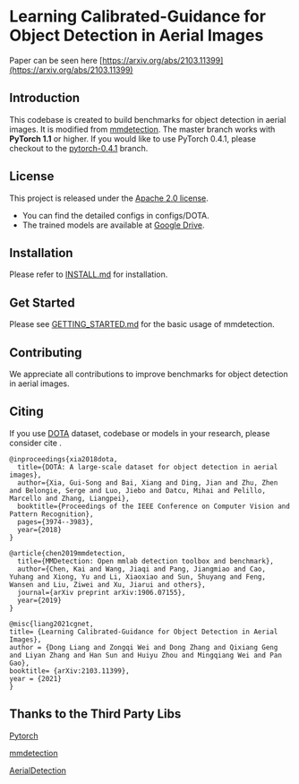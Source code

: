 
# Learning Calibrated-Guidance for Object Detection in Aerial Images
Paper can be seen here [https://arxiv.org/abs/2103.11399](https://arxiv.org/abs/2103.11399)

## Introduction
This codebase is created to build benchmarks for object detection in aerial images.
It is modified from [mmdetection](https://github.com/open-mmlab/mmdetection).
The master branch works with **PyTorch 1.1** or higher. If you would like to use PyTorch 0.4.1,
please checkout to the [pytorch-0.4.1](https://github.com/open-mmlab/mmdetection/tree/pytorch-0.4.1) branch.

   
## License

This project is released under the [Apache 2.0 license](LICENSE).

- You can find the detailed configs in configs/DOTA.
- The trained models are available at [Google Drive](https://drive.google.com/drive/folders/1ChLKP16Z_QReTYWGivZ2OXXuITyKNw0r).
## Installation


  Please refer to [INSTALL.md](INSTALL.md) for installation.


    
## Get Started

Please see [GETTING_STARTED.md](GETTING_STARTED.md) for the basic usage of mmdetection.

## Contributing

We appreciate all contributions to improve benchmarks for object detection in aerial images. 


## Citing

If you use [DOTA](https://captain-whu.github.io/DOTA/) dataset, codebase or models in your research, please consider cite .

```
@inproceedings{xia2018dota,
  title={DOTA: A large-scale dataset for object detection in aerial images},
  author={Xia, Gui-Song and Bai, Xiang and Ding, Jian and Zhu, Zhen and Belongie, Serge and Luo, Jiebo and Datcu, Mihai and Pelillo, Marcello and Zhang, Liangpei},
  booktitle={Proceedings of the IEEE Conference on Computer Vision and Pattern Recognition},
  pages={3974--3983},
  year={2018}
}

@article{chen2019mmdetection,
  title={MMDetection: Open mmlab detection toolbox and benchmark},
  author={Chen, Kai and Wang, Jiaqi and Pang, Jiangmiao and Cao, Yuhang and Xiong, Yu and Li, Xiaoxiao and Sun, Shuyang and Feng, Wansen and Liu, Ziwei and Xu, Jiarui and others},
  journal={arXiv preprint arXiv:1906.07155},
  year={2019}
}

@misc{liang2021cgnet,
title= {Learning Calibrated-Guidance for Object Detection in Aerial Images},
author = {Dong Liang and Zongqi Wei and Dong Zhang and Qixiang Geng and Liyan Zhang and Han Sun and Huiyu Zhou and Mingqiang Wei and Pan Gao},
booktitle= {arXiv:2103.11399},
year = {2021}
}
```

## Thanks to the Third Party Libs

[Pytorch](https://pytorch.org/)

[mmdetection](https://github.com/open-mmlab/mmdetection)

[AerialDetection](https://github.com/dingjiansw101/AerialDetection)
